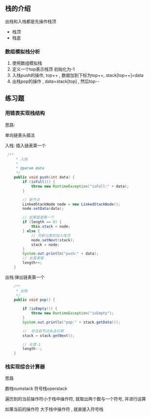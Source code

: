 ## 栈的介绍

出栈和入栈都是先操作栈顶

- 栈顶
- 栈底

### 数组模拟栈分析

1. 使用数组模拟栈
2. 定义一个top表示栈顶 初始化为-1
3. 入栈push的操作, top++ ,  数据加到下标为top++,  stack[top++]=data
4. 出栈pop的操作 ,  data=stack[top] , 然后top--

## 练习题

### 用链表实现栈结构

思路:

单向链表头插法

入栈: 插入链表第一个

```java
 /**
     * 入栈
     *
     * @param data
     */
    public void push(int data) {
        if (isFull()) {
            throw new RuntimeException("isFull:" + data);
        }

        // 新节点
        LinkedStackNode node = new LinkedStackNode();
        node.setData(data);

        // 如果是是第一个
        if (length == 0) {
            this.stack = node;
        } else {
            // 将新元素的加入栈顶
            node.setNext(stack);
            stack = node;
        }
        System.out.println("push:" + data);
        // 长度递增
        length++;
    }
```



出栈:弹出链表第一个

```java
    /**
     * 出栈
     */
    public void pop() {

        if (isEmpty()) {
            throw new RuntimeException("isEmpty");
        }
        System.out.println("pop:" + stack.getData());

        //  将当前节点失去引用
        stack = stack.getNext();

        // 长度-1
        length--;
    }
```

### 栈实现综合计算器

思路

数栈numstack 符号栈operstack

遍历到的当前操作符小于栈中操作符,   就取出两个数与一个符号, 并进行运算

如果当前的操作符 大于栈中操作符 , 就直接入符号栈